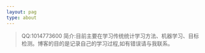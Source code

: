 ```yaml
---
layout: pag
type: about
---
```

>QQ:1014773600
>简介:目前主要在学习传统统计学习方法、机器学习、目标检测。博客的目的是记录自己的学习过程,如有错误请与我联系。
